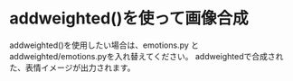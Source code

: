 # addweighted()を使って画像合成
addweighted()を使用したい場合は、emotions.py と addweighted/emotions.pyを入れ替えてください。
addweightedで合成された、表情イメージが出力されます。

